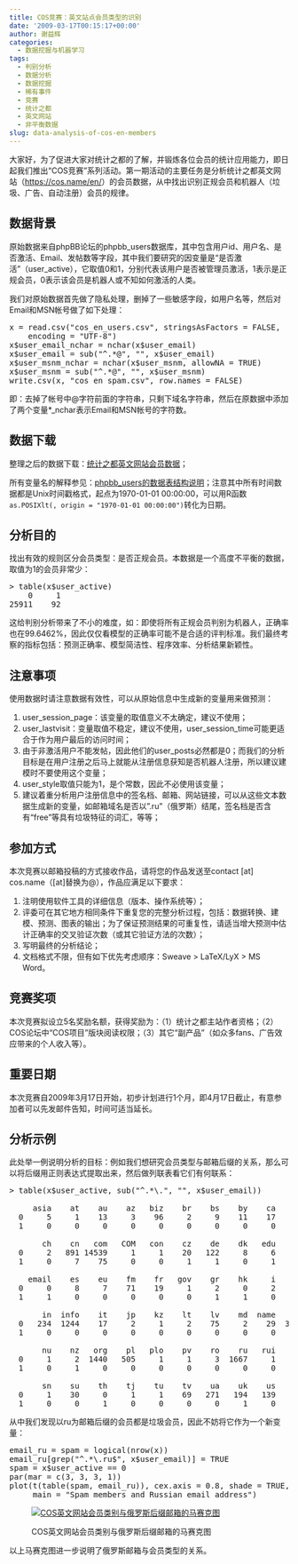 ```yaml
---
title: COS竞赛：英文站点会员类型的识别
date: '2009-03-17T00:15:17+00:00'
author: 谢益辉
categories:
  - 数据挖掘与机器学习
tags:
  - 判别分析
  - 数据分析
  - 数据挖掘
  - 稀有事件
  - 竞赛
  - 统计之都
  - 英文网站
  - 非平衡数据
slug: data-analysis-of-cos-en-members
---
```


大家好，为了促进大家对统计之都的了解，并锻炼各位会员的统计应用能力，即日起我们推出“COS竞赛”系列活动。第一期活动的主要任务是分析统计之都英文网站（<a title="https://cos.name/en/" href="https://cos.name/en/" target="_blank">https://cos.name/en/</a>）的会员数据，从中找出识别正规会员和机器人（垃圾、广告、自动注册）会员的规律。

## 数据背景

原始数据来自phpBB论坛的phpbb\_users数据库，其中包含用户id、用户名、是否激活、Email、发帖数等字段，其中我们要研究的因变量是“是否激活”（user\_active），它取值0和1，分别代表该用户是否被管理员激活，1表示是正规会员，0表示该会员是机器人或不知如何激活的人类。

我们对原始数据首先做了隐私处理，删掉了一些敏感字段，如用户名等，然后对Email和MSN帐号做了如下处理：

<pre class="brush: r">x = read.csv("cos_en_users.csv", stringsAsFactors = FALSE,
    encoding = "UTF-8")
x$user_email_nchar = nchar(x$user_email)
x$user_email = sub("^.*@", "", x$user_email)
x$user_msnm_nchar = nchar(x$user_msnm, allowNA = TRUE)
x$user_msnm = sub("^.*@", "", x$user_msnm)
write.csv(x, "cos_en_spam.csv", row.names = FALSE)</pre>

即：去掉了帐号中@字符前面的字符串，只剩下域名字符串，然后在原数据中添加了两个变量*_nchar表示Email和MSN帐号的字符数。

## 数据下载

整理之后的数据下载：<a rel="attachment wp-att-866" href="/2009/03/data-analysis-of-cos-en-members/cos_en_spamcsv/"></a>[统计之都英文网站会员数据](https://cos.name/wp-content/uploads/2009/03/cos_en_spamcsv.gz)；

所有变量名的解释参见：<a title="http://www.phpbbdoctor.com/doc_columns.php?id=24" href="http://www.phpbbdoctor.com/doc_columns.php?id=24" target="_blank">phpbb_users的数据表结构说明</a>；注意其中所有时间数据都是Unix时间戳格式，起点为1970-01-01 00:00:00，可以用R函数`as.POSIXlt(, origin = "1970-01-01 00:00:00")`转化为日期。

## 分析目的

找出有效的规则区分会员类型：是否正规会员。本数据是一个高度不平衡的数据，取值为1的会员非常少：

<pre class="brush: r">&gt; table(x$user_active)
    0     1
25911    92</pre>

这给判别分析带来了不小的难度，如：即使将所有正规会员判别为机器人，正确率也在99.6462%，因此仅仅看模型的正确率可能不是合适的评判标准。我们最终考察的指标包括：预测正确率、模型简洁性、程序效率、分析结果新颖性。

## 注意事项

使用数据时请注意数据有效性，可以从原始信息中生成新的变量用来做预测：

  1. user\_session\_page：该变量的取值意义不太确定，建议不使用；
  2. user\_lastvisit：变量取值不稳定，建议不使用，user\_session_time可能更适合于作为用户最后的访问时间；
  3. 由于非激活用户不能发帖，因此他们的user_posts必然都是0；而我们的分析目标是在用户注册之后马上就能从注册信息获知是否机器人注册，所以建议建模时不要使用这个变量；
  4. user_style取值只能为1，是个常数，因此不必使用该变量；
  5. 建议着重分析用户注册信息中的签名档、邮箱、网站链接，可以从这些文本数据生成新的变量，如邮箱域名是否以”.ru”（俄罗斯）结尾，签名档是否含有“free”等具有垃圾特征的词汇，等等；

## 参加方式

本次竞赛以邮箱投稿的方式接收作品，请将您的作品发送至contact [at] cos.name（[at]替换为@），作品应满足以下要求：

  1. 注明使用软件工具的详细信息（版本、操作系统等）；
  2. 评委可在其它地方相同条件下重复您的完整分析过程，包括：数据转换、建模、预测、图表的输出；为了保证预测结果的可重复性，请适当增大预测中估计正确率的交叉验证次数（或其它验证方法的次数）；
  3. 写明最终的分析结论；
  4. 文档格式不限，但有如下优先考虑顺序：Sweave > LaTeX/LyX > MS Word。

## 竞赛奖项

本次竞赛拟设立5名奖励名额，获得奖励为：（1）统计之都主站作者资格；（2）COS论坛中“COS项目”版块阅读权限；（3）其它“副产品”（如众多fans、广告效应带来的个人收入等）。

## 重要日期

本次竞赛自2009年3月17日开始，初步计划进行1个月，即4月17日截止，有意参加者可以先发邮件告知，时间可适当延长。

## 分析示例

此处举一例说明分析的目标：例如我们想研究会员类型与邮箱后缀的关系，那么可以将后缀用正则表达式提取出来，然后做列联表看它们有何联系：

<pre class="brush: r">&gt; table(x$user_active, sub("^.*\.", "", x$user_email))

     asia    at    au    az   biz    br    bs    by    ca    cc
  0     5     1    13     3    96     2     9    11    17    12
  1     0     0     0     0     0     0     0     0     0     0

       ch    cn   com   COM   con    cz    de    dk   edu    ee
  0     2   891 14539     1     1    20   122     8     6    75
  1     0     7    75     0     0     1     1     0     1     0

    email    es    eu    fm    fr   gov    gr    hk     i    il
  0     0     8     7    71    19     1     2     0     2     1
  1     1     0     0     0     0     0     1     1     0     0

       in  info    it    jp    kz    lt    lv    md  name   net
  0   234  1244    17     2     1     2    75     2    29  3838
  1     0     0     0     0     0     0     0     0     0     0

       nu    nz   org    pl   plo    pv    ro    ru   rui    se
  0     1     2  1440   505     1     1     3  1667     1     1
  1     0     1     0     0     0     0     0     0     0     0

       sn    su    th    tj    tu    tv    ua    uk    us    ws
  0     1    30     0     1     1    69   271   194   139   194
  1     0     0     1     0     0     0     0     1     0     0</pre>

从中我们发现以ru为邮箱后缀的会员都是垃圾会员，因此不妨将它作为一个新变量：

<pre class="brush: r">email_ru = spam = logical(nrow(x))
email_ru[grep("^.*\.ru$", x$user_email)] = TRUE
spam = x$user_active == 0
par(mar = c(3, 3, 3, 1))
plot(t(table(spam, email_ru)), cex.axis = 0.8, shade = TRUE,
     main = "Spam members and Russian email address")</pre><figure id="attachment_878" style="width: 480px" class="wp-caption aligncenter">

[![COS英文网站会员类别与俄罗斯后缀邮箱的马赛克图](https://cos.name/wp-content/uploads/2009/03/cos_en_spam_mosaicplot.png "COS英文网站会员类别与俄罗斯后缀邮箱的马赛克图")](/2009/03/data-analysis-of-cos-en-members/)<figcaption class="wp-caption-text">COS英文网站会员类别与俄罗斯后缀邮箱的马赛克图</figcaption></figure> 

以上马赛克图进一步说明了俄罗斯邮箱与会员类型的关系。
